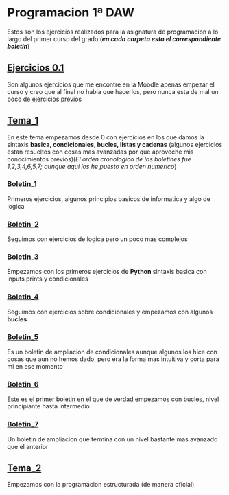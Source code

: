 # Programacion 1ª DAW 
 Estos son los ejercicios realizados para la asignatura de programacion a lo largo del primer curso del grado (**_en cada carpeta esta el correspondiente boletin_**)
 
## [Ejercicios 0.1](https://github.com/Stinger-dev/Programacion/tree/master/Ejercicios%200,1)
   Son algunos ejercicios que me encontre en la Moodle apenas empezar el curso y creo que al final no habia que hacerlos, pero nunca esta de mal un poco de ejercicios previos
  
## [Tema_1](https://github.com/Stinger-dev/Programacion/tree/master/Tema_1)
   En este tema empezamos desde 0 con ejercicios en los que damos la sintaxis **basica, condicionales, bucles, listas y cadenas** (algunos ejercicios estan resueltos con cosas mas avanzadas por que aproveche mis conocimientos previos)(_El orden cronologico de los boletines fue 1,2,3,4,6,5,7; aunque aqui los he puesto en orden numerico_)
    
### [Boletin_1](https://github.com/Stinger-dev/Programacion/tree/master/Tema_1/Boletin_1)
   Primeros ejercicios, algunos principios basicos de informatica y algo de logica
    
### [Boletin_2](https://github.com/Stinger-dev/Programacion/tree/master/Tema_1/Boletin_2)
   Seguimos con ejercicios de logica pero un poco mas complejos
    
### [Boletin_3](https://github.com/Stinger-dev/Programacion/tree/master/Tema_1/Boletin_3)
   Empezamos con los primeros ejercicios de **Python** sintaxis basica con inputs prints y condicionales
   
### [Boletin_4](https://github.com/Stinger-dev/Programacion/tree/master/Tema_1/Boletin_4)
   Seguimos con ejercicios sobre condicionales y empezamos con algunos **bucles**

### [Boletin_5](https://github.com/Stinger-dev/Programacion/tree/master/Tema_1/Boletin_5)
   Es un boletin de ampliacion de condicionales aunque algunos los hice con cosas que aun no hemos dado, pero era la forma mas intuitiva y corta para mi en ese momento

### [Boletin_6](https://github.com/Stinger-dev/Programacion/tree/master/Tema_1/Boletin_3)
   Este es el primer boletin en el que de verdad empezamos con bucles, nivel principiante hasta intermedio
   
### [Boletin_7](https://github.com/Stinger-dev/Programacion/tree/master/Tema_1/Boletin_7)
   Un boletin de ampliacion que termina con un nivel bastante mas avanzado que el anterior
   
## [Tema_2](https://github.com/Stinger-dev/Programacion/tree/master/Tema_2)
   Empezamos con la programacion estructurada (de manera oficial)
